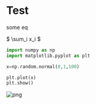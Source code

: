 # Test

some eq

$
\sum_i x_i
$



```python
import numpy as np
import matplotlib.pyplot as plt
```


```python
x=np.random.normal(0,1,100)
```


```python
plt.plot(x)
plt.show()
```


    
![png](output_3_0.png)
    



```python

```
